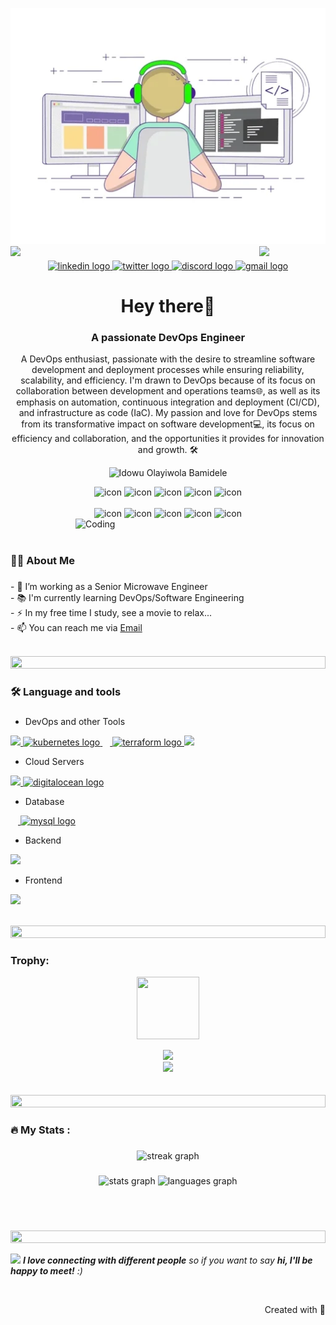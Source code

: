 ![logo](/developer.webp)
<img align="left" src="https://user-images.githubusercontent.com/65187002/144930161-2f783401-8d27-4fdf-a2f7-cc0ba32f1f1f.gif" width="21%" style="display:inline;"><img align="right" src="https://user-images.githubusercontent.com/65187002/144930161-2f783401-8d27-4fdf-a2f7-cc0ba32f1f1f.gif" width="21%" style="display:inline;">

###

<div align="center">
  <a href="https://www.linkedin.com/in/olayiwola-bamidele-idowu" target="_blank">
    <img src="https://img.shields.io/static/v1?message=LinkedIn&logo=linkedin&label=&color=0077B5&logoColor=white&labelColor=&style=for-the-badge" height="25" alt="linkedin logo"  />
  </a>
  <a href="https://twitter.com/edowood0102" target="_blank">
    <img src="https://img.shields.io/static/v1?message=Twitter&logo=twitter&label=&color=1DA1F2&logoColor=white&labelColor=&style=for-the-badge" height="25" alt="twitter logo"  />
  </a>
  <a href="https://discord.com/channels/@bamidele0102" target="_blank">
    <img src="https://img.shields.io/static/v1?message=Discord&logo=discord&label=&color=7289DA&logoColor=white&labelColor=&style=for-the-badge" height="25" alt="discord logo"  />
  </a>
    <a href="mailto:idowu.olayiwola.bamidele@gmail.com" target="_blank">
        <img src="https://img.shields.io/static/v1?message=Gmail&logo=gmail&label=&color=D14836&logoColor=white&labelColor=&style=for-the-badge" height="25" alt="gmail logo" />
    </a>
</div>

<h1 align="center">Hey there👋</h1>
<h3 align="center">A passionate DevOps Engineer</h3>
<p align="center">A DevOps enthusiast, passionate with the desire to streamline software development and deployment processes while ensuring reliability, scalability, and efficiency. I'm drawn to DevOps because of its focus on collaboration between development and operations teams🌐, as well as its emphasis on automation, continuous integration and deployment (CI/CD), and infrastructure as code (IaC).
My passion and love for DevOps stems from its transformative impact on software development💻, its focus on efficiency and collaboration, and the opportunities it provides for innovation and growth. 🛠️</p>
<p align="center"> 
 <img src="https://komarev.com/ghpvc/?username=Bamidele0102&label=Profile%20views&color=0e75b6&style=flat" alt="Idowu Olayiwola Bamidele" /> 
</p>

<div align="center">
  <img src="https://techstack-generator.vercel.app/js-icon.svg" alt="icon"width="50" height="50" />
  <img src="https://techstack-generator.vercel.app/python-icon.svg" alt="icon" width="50" height="50" />
  <img src="https://techstack-generator.vercel.app/mysql-icon.svg" alt="icon" width="50" height="50" />
  <img src="https://techstack-generator.vercel.app/nginx-icon.svg" alt="icon" width= "50"; height= "50" />
  <img src="https://techstack-generator.vercel.app/kubernetes-icon.svg" alt="icon" width="50" height="50" />

</div>

<br>

<div align="center">
  <img src="https://techstack-generator.vercel.app/docker-icon.svg" alt="icon" width="50" height="50" />
  <img src="https://techstack-generator.vercel.app/aws-icon.svg" alt="icon" width="50" height="50" />
  <img src="https://techstack-generator.vercel.app/github-icon.svg" alt="icon" width="50" height="50" />
  <img src="https://techstack-generator.vercel.app/prettier-icon.svg" alt="icon" width="50" height="50" />
  <img src="https://techstack-generator.vercel.app/restapi-icon.svg" alt="icon" width="50" height="50" />
</div>

<img align="right" alt="Coding" width="400" src="https://user-images.githubusercontent.com/74038190/229223263-cf2e4b07-2615-4f87-9c38-e37600f8381a.gif">
<br><br>

<h3 align="left">👩‍💻  About Me</h3>

###

<p align="left">- 🔭 I’m working as a Senior Microwave Engineer<br>- 📚 I'm currently learning DevOps/Software Engineering<br>- ⚡ In my free time I study, see a  movie to relax...<br> - 📫 You can reach me via <a href="mailto:idowu.olayiwola.bamidele@gmail.com">Email</a></p>
<br>

<img src="https://i.imgur.com/dBaSKWF.gif" height="20" width="100%">

###

<h3 align="left">🛠 Language and tools</h3>

###

- DevOps and other Tools
<p align="left">
  <a href="https://skillicons.dev">
    <img src="https://skillicons.dev/icons?i=linux,docker"/>
    <img src="https://cdn.jsdelivr.net/gh/devicons/devicon/icons/kubernetes/kubernetes-plain.svg" height="50" alt="kubernetes logo"  />
    <img width="12" />
    <img src="https://cdn.jsdelivr.net/gh/devicons/devicon/icons/terraform/terraform-original.svg" height="50" alt="terraform logo"  />
    <img src="https://skillicons.dev/icons?i=git,github,vim,vscode" />
  </a>
</p>

- Cloud Servers
<p align="left">
  <a href="https://skillicons.dev">
    <img src="https://skillicons.dev/icons?i=azure,aws" />
    <img src="https://cdn.jsdelivr.net/gh/devicons/devicon/icons/digitalocean/digitalocean-original.svg" height="40" alt="digitalocean logo"  />
  </a>
</p>

- Database
<p align="left">
  <a href="https://skillicons.dev">
    <img width="12" />
  <img src="https://skillicons.dev/icons?i=mysql" height="60" alt="mysql logo"  />
  </a>
</p>

- Backend
<p align="left">
  <a href="https://skillicons.dev">
    <img src="https://skillicons.dev/icons?i=c,python,bash,nginx" />
  </a>
</p>

- Frontend
<p align="left">
  <a href="https://skillicons.dev">
    <img src="https://skillicons.dev/icons?i=html,css,js" />
  </a>
</p>

<br/>

<img src="https://i.imgur.com/dBaSKWF.gif" height="20" width="100%">

<h3 align="left">Trophy:</h3>

<p align="center">
<img src="https://media.tenor.com/0ENB5HuTH0gAAAAi/trophy-beker.gif"  width="100px" height="100px"></p>
  
<div align="center">
<img src="https://github-profile-trophy.vercel.app/?username=Bamidele0102&theme=matrix&no-bg=true&no-frame=true&row=1&column=4&title=MultiLanguage,Commits,PullRequest,Reviews">
 </div>

<div align="center">
<img src="https://github-profile-trophy.vercel.app/?username=Bamidele0102&theme=matrix&no-bg=true&no-frame=true&row=1&column=4&title=Repositories,Organizations,Stars,Followers">
 </div>
 <br><br>

<img src="https://i.imgur.com/dBaSKWF.gif" height="20" width="100%">

###

<h3 align="left">🔥   My Stats :</h3>

###

<div align="center">
  <img src="https://streak-stats.demolab.com?user=Bamidele0102&locale=en&mode=daily&theme=dark&hide_border=false&border_radius=5&order=3" height="220" alt="streak graph"  />
</div>


###

<div align="center">
  <img src="https://github-readme-stats.vercel.app/api?username=Bamidele0102&hide_title=false&hide_rank=false&show_icons=true&include_all_commits=true&count_private=true&disable_animations=false&theme=dracula&locale=en&hide_border=false&order=1" height="150" alt="stats graph"  />
  <img src="https://github-readme-stats.vercel.app/api/top-langs?username=Bamidele0102&locale=en&hide_title=false&layout=compact&card_width=320&langs_count=5&theme=dracula&hide_border=false&order=2" height="150" alt="languages graph"  />
</div>

###
<br><br>

<img src="https://i.imgur.com/dBaSKWF.gif" height="20" width="100%">

<img src="https://media.giphy.com/media/LnQjpWaON8nhr21vNW/giphy.gif" width="60"> <em><b>I love connecting with different people</b> so if you want to say <b>hi, I'll be happy to meet!</b> :)</em>

<br>
<p align="right" > Created with 🧡 
